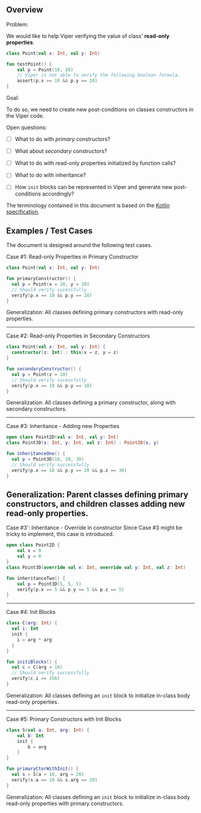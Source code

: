 ## Overview

Problem:

We would like to help Viper verifying the value of class' **read-only properties**.

```kotlin
class Point(val x: Int, val y: Int)

fun testPoint() {
    val p = Point(10, 20)
    // Viper is not able to verify the following boolean formula.
    assert(p.x == 10 && p.y == 20) 
}
```

Goal:

To do so, we need to create new post-conditions on classes constructors
in the Viper code.

Open questions:

- [ ]   What to do with _primary_ constructors?

- [ ]   What about _secondary_ constructors?
  - [ ] What to do with read-only properties initialized by function calls?

- [ ]   What to do with inheritance?

- [ ]   How `init` blocks can be represented in Viper and generate new
        post-conditions accordingly?

The terminology contained in this document is based on the
[Kotlin specification](https://kotlinlang.org/spec/kotlin-spec.html#class-declaration).

## Examples / Test Cases

The document is designed around the following test cases.

Case #1: Read-only Properties in Primary Constructor

```kotlin
class Point(val x: Int, val y: Int)

fun primaryConstructor() {
  val p = Point(x = 10, y = 20)
  // Should verify sucessfully
  verify(p.x == 10 && p.y == 20) 
}
```

Generalization: All classes defining primary constructors with read-only
properties.

---

Case #2: Read-only Properties in Secondary Constructors

```kotlin
class Point(val x: Int, val y: Int) {
  constructor(z: Int) : this(x = z, y = z)
}

fun secondaryConstructor() {
  val p = Point(z = 10)
  // Should verify sucessfully
  verify(p.x == 10 && p.y == 10)
}
```

Generalization: All classes defining a primary constructor, along with
secondary constructors. 

---

Case #3: Inheritance - Adding new Properties

```kotlin
open class Point2D(val x: Int, val y: Int)
class Point3D(x: Int, y: Int, val z: Int) : Point2D(x, y)

fun inheritanceOne() {
  val p = Point3D(10, 20, 30)
  // Should verify successfully
  verify(p.x == 10 && p.y == 20 && p.z == 30)
}
```

Generalization: Parent classes defining primary constructors, and
children classes adding new read-only properties.
---

Case #3': Inheritance - Override in constructor
Since Case #3 might be tricky to implement, this case is introduced.

```kotlin
open class Point2D {
    val x = 0
    val y = 0    
}
class Point3D(override val x: Int, override val y: Int, val z: Int)

fun inheritanceTwo() {
    val p = Point3D(5, 5, 5)
    verify(p.x == 5 && p.y == 5 && p.z == 5)
}
```
---

Case #4: Init Blocks

```kotlin
class C(arg: Int) {
  val i: Int
  init {
    i = arg * arg
  }
}

fun initiBlocks() {
  val c = C(arg = 16)
  // Should verify successfully
  verify(c.i == 256)
}
```

Generalization: All classes defining an `init`  block to initialize
in-class body read-only properties.

---

Case #5: Primary Constructors with Init Blocks

```kotlin
class S(val a: Int, arg: Int) {
    val b: Int
    init {
        b = arg
    }
}

fun primaryCtorWithInit() {
  val s = S(a = 10, arg = 20)
  verify(s.a == 10 && s.arg == 20)
}
```

Generalization: All classes defining an `init`  block to initialize
in-class body read-only properties with primary constructors. 

